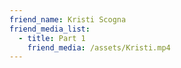```yaml
---
friend_name: Kristi Scogna
friend_media_list:
  - title: Part 1
    friend_media: /assets/Kristi.mp4
---
```

